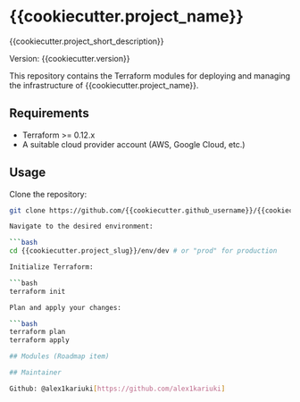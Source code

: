 # {{cookiecutter.project_name}}

{{cookiecutter.project_short_description}}

Version: {{cookiecutter.version}}

This repository contains the Terraform modules for deploying and managing the infrastructure of {{cookiecutter.project_name}}.

## Requirements

- Terraform >= 0.12.x
- A suitable cloud provider account (AWS, Google Cloud, etc.)

## Usage

Clone the repository:

```bash
git clone https://github.com/{{cookiecutter.github_username}}/{{cookiecutter.project_slug}}.git

Navigate to the desired environment:

```bash
cd {{cookiecutter.project_slug}}/env/dev # or "prod" for production

Initialize Terraform:

```bash
terraform init

Plan and apply your changes:

```bash
terraform plan
terraform apply

## Modules (Roadmap item)

## Maintainer

Github: @alex1kariuki[https://github.com/alex1kariuki]
